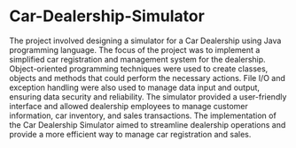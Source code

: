 # Car-Dealership-Simulator

The project involved designing a simulator for a Car Dealership using Java programming language. The focus of the project was to implement a simplified car registration and management system for the dealership. Object-oriented programming techniques were used to create classes, objects and methods that could perform the necessary actions. File I/O and exception handling were also used to manage data input and output, ensuring data security and reliability. The simulator provided a user-friendly interface and allowed dealership employees to manage customer information, car inventory, and sales transactions. The implementation of the Car Dealership Simulator aimed to streamline dealership operations and provide a more efficient way to manage car registration and sales.
